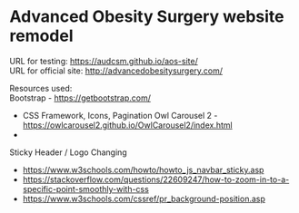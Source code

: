 # Advanced Obesity Surgery website remodel

URL for testing: https://audcsm.github.io/aos-site/  
URL for official site: http://advancedobesitysurgery.com/

Resources used:  
Bootstrap - https://getbootstrap.com/
* CSS Framework, Icons, Pagination
Owl Carousel 2 - https://owlcarousel2.github.io/OwlCarousel2/index.html
* 
Sticky Header / Logo Changing
* https://www.w3schools.com/howto/howto_js_navbar_sticky.asp
* https://stackoverflow.com/questions/22609247/how-to-zoom-in-to-a-specific-point-smoothly-with-css
* https://www.w3schools.com/cssref/pr_background-position.asp